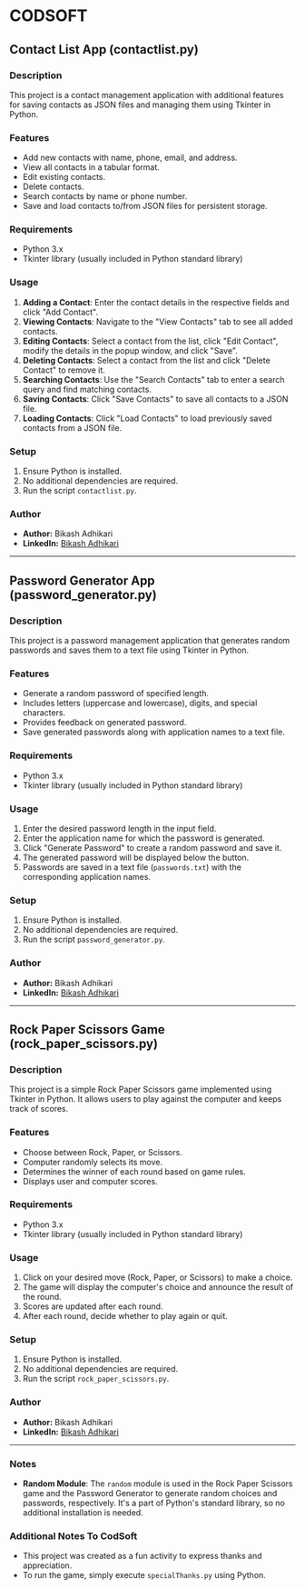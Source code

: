 # CODSOFT

## Contact List App (contactlist.py)

### Description

This project is a contact management application with additional features for saving contacts as JSON files and managing them using Tkinter in Python.

### Features

- Add new contacts with name, phone, email, and address.
- View all contacts in a tabular format.
- Edit existing contacts.
- Delete contacts.
- Search contacts by name or phone number.
- Save and load contacts to/from JSON files for persistent storage.

### Requirements

- Python 3.x
- Tkinter library (usually included in Python standard library)

### Usage

1. **Adding a Contact**: Enter the contact details in the respective fields and click "Add Contact".
2. **Viewing Contacts**: Navigate to the "View Contacts" tab to see all added contacts.
3. **Editing Contacts**: Select a contact from the list, click "Edit Contact", modify the details in the popup window, and click "Save".
4. **Deleting Contacts**: Select a contact from the list and click "Delete Contact" to remove it.
5. **Searching Contacts**: Use the "Search Contacts" tab to enter a search query and find matching contacts.
6. **Saving Contacts**: Click "Save Contacts" to save all contacts to a JSON file.
7. **Loading Contacts**: Click "Load Contacts" to load previously saved contacts from a JSON file.

### Setup

1. Ensure Python is installed.
2. No additional dependencies are required.
3. Run the script `contactlist.py`.

### Author

- **Author:** Bikash Adhikari
- **LinkedIn:** [Bikash Adhikari](https://www.linkedin.com/in/itsmebikash)

---

## Password Generator App (password_generator.py)

### Description

This project is a password management application that generates random passwords and saves them to a text file using Tkinter in Python.

### Features

- Generate a random password of specified length.
- Includes letters (uppercase and lowercase), digits, and special characters.
- Provides feedback on generated password.
- Save generated passwords along with application names to a text file.

### Requirements

- Python 3.x
- Tkinter library (usually included in Python standard library)

### Usage

1. Enter the desired password length in the input field.
2. Enter the application name for which the password is generated.
3. Click "Generate Password" to create a random password and save it.
4. The generated password will be displayed below the button.
5. Passwords are saved in a text file (`passwords.txt`) with the corresponding application names.

### Setup

1. Ensure Python is installed.
2. No additional dependencies are required.
3. Run the script `password_generator.py`.

### Author

- **Author:** Bikash Adhikari
- **LinkedIn:** [Bikash Adhikari](https://www.linkedin.com/in/itsmebikash)

---

## Rock Paper Scissors Game (rock_paper_scissors.py)

### Description

This project is a simple Rock Paper Scissors game implemented using Tkinter in Python. It allows users to play against the computer and keeps track of scores.

### Features

- Choose between Rock, Paper, or Scissors.
- Computer randomly selects its move.
- Determines the winner of each round based on game rules.
- Displays user and computer scores.

### Requirements

- Python 3.x
- Tkinter library (usually included in Python standard library)

### Usage

1. Click on your desired move (Rock, Paper, or Scissors) to make a choice.
2. The game will display the computer's choice and announce the result of the round.
3. Scores are updated after each round.
4. After each round, decide whether to play again or quit.

### Setup

1. Ensure Python is installed.
2. No additional dependencies are required.
3. Run the script `rock_paper_scissors.py`.

### Author

- **Author:** Bikash Adhikari
- **LinkedIn:** [Bikash Adhikari](https://www.linkedin.com/in/itsmebikash)

---

### Notes

- **Random Module**: The `random` module is used in the Rock Paper Scissors game and the Password Generator to generate random choices and passwords, respectively. It's a part of Python's standard library, so no additional installation is needed.

### Additional Notes To CodSoft

- This project was created as a fun activity to express thanks and appreciation.
- To run the game, simply execute `specialThanks.py` using Python.
